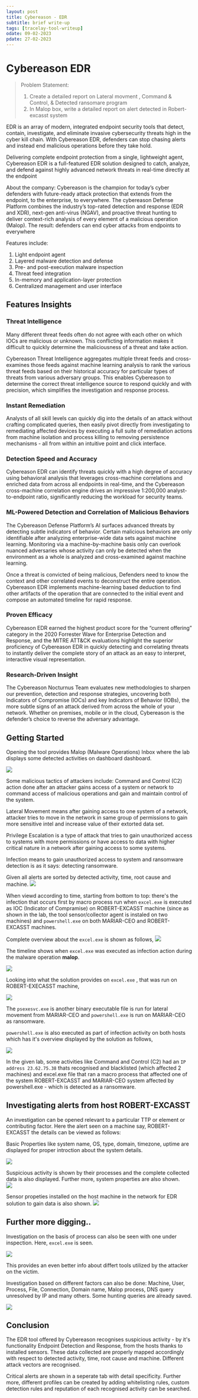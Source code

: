```yaml
---
layout: post
title: Cybereason - EDR
subtitle: brief write-up
tags: [tracelay-tool-writeup]
odate: 09-02-2023
pdate: 27-02-2023
---
```

# Cybereason EDR
> Problem Statement:
> 1. Create a detailed report on Lateral movment , Command & Control, & Detected ransomare program 
> 2. In Malop box, write a detailed report on alert detected in Robert-excasst system

EDR is an array of modern, integrated endpoint security tools that detect, contain, investigate, and eliminate invasive cybersecurity threats high in the cyber kill chain. With Cybereason EDR, defenders can stop chasing alerts and instead end malicious operations before they take hold.

Delivering complete endpoint protection from a single, lightweight agent, Cybereason EDR is a full-featured EDR solution designed to catch, analyze, and defend against highly advanced network threats in real-time directly at the endpoint

About the company:
Cybereason is the champion for today’s cyber defenders with future-ready attack protection that extends from the endpoint, to the enterprise, to everywhere. The cybereason Defense Platform combines the industry’s top-rated detection and response (EDR and XDR), next-gen anti-virus (NGAV), and proactive threat hunting to deliver context-rich analysis of every element of a malicious operation (Malop). The result: defenders can end cyber attacks from endpoints to everywhere

Features include:
1. Light endpoint agent
2. Layered malware detection and defense
3. Pre- and post-execution malware inspection
4. Threat feed integration
5. In-memory and application-layer protection
6. Centralized management and user interface

## Features Insights
### Threat Intelligence
Many different threat feeds often do not agree with each other on which IOCs are malicious or unknown. This conflicting information makes it difficult to quickly determine the maliciousness of a threat and take action.

Cybereason Threat Intelligence aggregates multiple threat feeds and cross-examines those feeds against machine learning analysis to rank the various threat feeds based on their historical accuracy for particular types of threats from various adversary groups. This enables Cybereason to determine the correct threat intelligence source to respond quickly and with precision, which simplifies the investigation and response process.

### Instant Remediation
Analysts of all skill levels can quickly dig into the details of an attack without crafting complicated queries, then easily pivot directly from investigating to remediating affected devices by executing a full suite of remediation actions from machine isolation and process killing to removing persistence mechanisms - all from within an intuitive point and click interface.

### Detection Speed and Accuracy
Cybereason EDR can identify threats quickly with a high degree of accuracy using behavioral analysis that leverages cross-machine correlations and enriched data from across all endpoints in real-time, and the Cybereason cross-machine correlation engine drives an impressive 1:200,000 analyst-to-endpoint ratio, significantly reducing the workload for security teams.

### ML-Powered Detection and Correlation of Malicious Behaviors
The Cybereason Defense Platform’s AI surfaces advanced threats by detecting subtle indicators of behavior. Certain malicious behaviors are only identifiable after analyzing enterprise-wide data sets against machine learning. Monitoring via a machine-by-machine basis only can overlook nuanced adversaries whose activity can only be detected when the environment as a whole is analyzed and cross-examined against machine learning.

Once a threat is convicted of being malicious, Defenders need to know the context and other correlated events to deconstruct the entire operation. Cybereason EDR implements machine-learning based deduction to find other artifacts of the operation that are connected to the initial event and compose an automated timeline for rapid response.

### Proven Efficacy
Cybereason EDR earned the highest product score for the “current offering” category in the 2020 Forrester Wave for Enterprise Detection and Response, and the MITRE ATT&CK evaluations highlight the superior proficiency of Cybereason EDR in quickly detecting and correlating threats to instantly deliver the complete story of an attack as an easy to interpret, interactive visual representation.

### Research-Driven Insight
The Cybereason Nocturnus Team evaluates new methodologies to sharpen our prevention, detection and response strategies, uncovering both Indicators of Compromise (IOCs) and key Indicators of Behavior (IOBs), the more subtle signs of an attack derived from across the whole of your network. Whether on premises, mobile or in the cloud, Cybereason is the defender’s choice to reverse the adversary advantage.

## Getting Started
Opening the tool provides Malop (Malware Operations) Inbox where the lab displays some detected activities on dashboard dashboard.

![](../../../assets/images/cybereason/discovery_board.png)

Some malicious tactics of attackers include:
Command and Control (C2) action done after an attacker gains access of a system or network to command access of malicious operations and gain and maintain control of the system.

Lateral Movement means after gaining access to one system of a network, attacker tries to move in the network in same group of permissions to gain more sensitive intel and increase value of their extorted data set.

Privilege Escalation is a type of attack that tries to gain unauthorized access to systems with more permissions or have access to data with higher critical nature in a network after gaining access to some systems.

Infection means to gain unauthorized access to system and ransomware detection is as it says: detecting ransomware.

Given all alerts are sorted by detected activity, time, root cause and machine.
![](../../../assets/images/cybereason/malop.png)

When viewd according to time, starting from bottom to top: there's the infection that occurs first by macro process run when `excel.exe` is executed as IOC (Indicator of Compramise) on ROBERT-EXCASST machine (since as shown in the lab, the tool sensor/collector agent is instaled on two machines) and `powershell.exe` on both MARIAR-CEO and ROBERT-EXCASST machines.

Complete overview about the `excel.exe` is shown as follows,
![](../../../assets/images/cybereason/proc_excel_exe_overview.png)

The timeline shows when `excel.exe` was executed as infection action during the malware operation **malop**.

![](../../../assets/images/cybereason/proc_excel_exe_more_timeline.png)

Looking into what the solution provides on `excel.exe` , that was run on ROBERT-EXECASST machine,

![](../../../assets/images/cybereason/proc_excel_exe_more_machine.png)

The `psexesvc.exe` is another binary executable file is run for lateral movement from MARIAR-CEO and `powershell.exe` is run on MARIAR-CEO as ransomware. 

`powershell.exe` is also executed as part of infection activity on both hosts which has it's overview displayed by the solution as follows,

![](../../../assets/images/cybereason/proc_pwrshl_overview.png)

In the given lab, some activities like Command and Control (C2) had an `IP address 23.62.75.38` thats recognised and blacklisted (which affected 2 machines) and excel.exe file that ran a macro process that affected one of the system ROBERT-EXCASST and MARIAR-CEO system affected by powershell.exe - which is detected as a ransomware.

## Investigating alerts from host ROBERT-EXCASST
An investigation can be opened relevant to a particular TTP or element or contributing factor. Here the alert seen on a machine say, ROBERT-EXCASST the details can be viewed as follows:

Basic Properties like system name, OS, type, domain, timezone, uptime are displayed for proper introction about the system details.

![](../../../assets/images/cybereason/investigation_by_host_robert1.png)

Suspicious activity is shown by their processes and the complete collected data is also displayed. Further more, system properties are also shown.  
![](../../../assets/images/cybereason/investigation_by_host_robert2.png)

Sensor propeties installed on the host machine in the network for EDR solution to gain data is also shown.
![](../../../assets/images/cybereason/investigation_by_host_robert3.png)

## Further more digging..
Investigation on the basis of process can also be seen with one under inspection. Here, `excel.exe` is seen.

![](../../../assets/images/cybereason/proc_excel_exe_more.png)

This provides an even better info about differt tools utilized by the attacker on the victim.

Investigation based on different factors can also be done: Machine, User, Process, File, Connection, Domain name, Malop process, DNS query unresolved by IP and many others.
Some hunting queries are already saved.

![](../../../assets/images/cybereason/investigation_saved_queries.png)

## Conclusion
The EDR tool offered by Cybereason recognises suspicious activity - by it's functionality Endpoint Detection and Response, from the hosts thanks to installed sensors. These data collected are properly mapped accordingly with respect to detected activity, time, root cause and machine. Different attack vectors are recognised. 

Critical alerts are shown in a seperate tab with detail specificity. Further more, different profiles can be created by adding whitelisting rules, custom detection rules and reputation of each recognised activity can be searched.